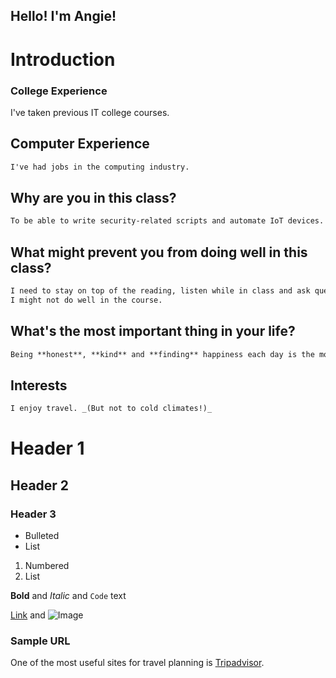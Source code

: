 ## Hello!  I'm Angie! 

# Introduction 

### College Experience
I've taken previous IT college courses.

## Computer Experience
```markdown
I've had jobs in the computing industry.
```

## Why are you in this class?
```markdown
To be able to write security-related scripts and automate IoT devices.
```

## What might prevent you from doing well in this class?
```markdown
I need to stay on top of the reading, listen while in class and ask questions otherwise 
I might not do well in the course.
```

## What's the most important thing in your life?
```markdown
Being **honest**, **kind** and **finding** happiness each day is the most important thing.
```

## Interests
```markdown
I enjoy travel. _(But not to cold climates!)_
```



# Header 1
## Header 2
### Header 3

- Bulleted
- List

1. Numbered
2. List

**Bold** and _Italic_ and `Code` text

[Link](url) and ![Image](src)



### Sample URL

One of the most useful sites for travel planning is [Tripadvisor](https://www.tripadvisor.com/). 


